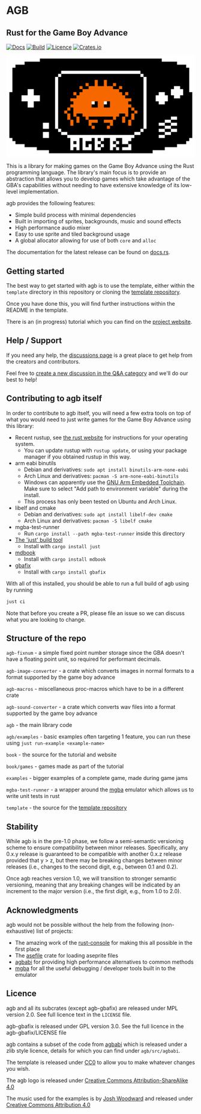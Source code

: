 # AGB

## Rust for the Game Boy Advance

[![Docs](https://docs.rs/agb/badge.svg)](https://docs.rs/agb/latest/agb)
[![Build](https://github.com/agbrs/agb/actions/workflows/build-and-test.yml/badge.svg?branch=master)](https://github.com/agbrs/agb/actions/workflows/build-and-test.yml)
[![Licence](https://img.shields.io/crates/l/agb)](https://www.mozilla.org/en-US/MPL/2.0/)
[![Crates.io](https://img.shields.io/crates/v/agb)](https://crates.io/crates/agb)

![AGB logo](.github/logo.png)

This is a library for making games on the Game Boy Advance using the Rust
programming language. The library's main focus is to provide an abstraction
that allows you to develop games which take advantage of the GBA's capabilities
without needing to have extensive knowledge of its low-level implementation.

agb provides the following features:

* Simple build process with minimal dependencies
* Built in importing of sprites, backgrounds, music and sound effects
* High performance audio mixer
* Easy to use sprite and tiled background usage
* A global allocator allowing for use of both `core` and `alloc`

The documentation for the latest release can be found on
[docs.rs](https://docs.rs/agb/latest/agb/).

## Getting started

The best way to get started with agb is to use the template, either within the
`template` directory in this repository or cloning the [template repository](https://github.com/agbrs/template).

Once you have done this, you will find further instructions within the README in the template.

There is an (in progress) tutorial which you can find on the [project website](https://agbrs.github.io/agb/).

## Help / Support

If you need any help, the [discussions page](https://github.com/agbrs/agb/discussions)
is a great place to get help from the creators and contributors.

Feel free to [create a new discussion in the Q&A category](https://github.com/agbrs/agb/discussions/new?category=Q-A) and we'll do our best to help!


## Contributing to agb itself

In order to contribute to agb itself, you will need a few extra tools on top of what you would need
to just write games for the Game Boy Advance using this library:

* Recent rustup, see [the rust website](https://www.rust-lang.org/tools/install)
  for instructions for your operating system.
    * You can update rustup with `rustup update`, or using your package manager
      if you obtained rustup in this way.
* arm eabi binutils 
    * Debian and derivatives: `sudo apt install binutils-arm-none-eabi`
    * Arch Linux and derivatives: `pacman -S arm-none-eabi-binutils`
    * Windows can apparently use the [GNU Arm Embedded Toolchain](https://developer.arm.com/tools-and-software/open-source-software/developer-tools/gnu-toolchain/gnu-rm/downloads).
      Make sure to select "Add path to environment variable" during the install.
    * This process has only been tested on Ubuntu and Arch Linux.
* libelf and cmake
  * Debian and derivatives: `sudo apt install libelf-dev cmake`
  * Arch Linux and derivatives: `pacman -S libelf cmake`
* mgba-test-runner
    * Run `cargo install --path mgba-test-runner` inside this directory
* [The 'just' build tool](https://github.com/casey/just)
    * Install with `cargo install just`
* [mdbook](https://rust-lang.github.io/mdBook/index.html)
    * Install with `cargo install mdbook`
* [gbafix](https://crates.io/crates/gbafix)
    * Install with `cargo install gbafix`

With all of this installed, you should be able to run a full build of agb using by running
```sh
just ci
```

Note that before you create a PR, please file an issue so we can discuss what you are looking to change.

## Structure of the repo

`agb-fixnum` - a simple fixed point number storage since the GBA doesn't have a floating point unit, so required
for performant decimals.

`agb-image-converter` - a crate which converts images in normal formats to a format supported by the game boy advance

`agb-macros` - miscellaneous proc-macros which have to be in a different crate

`agb-sound-converter` - a crate which converts wav files into a format supported by the game boy advance

`agb` - the main library code

`agb/examples` - basic examples often targeting 1 feature, you can run these using `just run-example <example-name>`

`book` - the source for the tutorial and website

`book/games` - games made as part of the tutorial

`examples` - bigger examples of a complete game, made during game jams

`mgba-test-runner` - a wrapper around the [mgba](https://mgba.io) emulator which allows us to write unit tests in rust

`template` - the source for the [template repository](https://github.com/agbrs/template)

## Stability

While agb is in the pre-1.0 phase, we follow a semi-semantic versioning scheme to ensure compatibility between minor releases.
Specifically, any 0.x.y release is guaranteed to be compatible with another 0.x.z release provided that y > z, but there may be breaking changes between minor releases (i.e., changes to the second digit, e.g., between 0.1 and 0.2).

Once agb reaches version 1.0, we will transition to stronger semantic versioning, meaning that any breaking changes will be indicated by an increment to the major version (i.e., the first digit, e.g., from 1.0 to 2.0).

## Acknowledgments

agb would not be possible without the help from the following (non-exhaustive) list of projects:

* The amazing work of the [rust-console](https://github.com/rust-console) for making this all possible in the first place
* The [asefile](https://crates.io/crates/asefile) crate for loading aseprite files
* [agbabi](https://github.com/felixjones/agbabi) for providing high performance alternatives to common methods
* [mgba](https://mgba.io) for all the useful debugging / developer tools built in to the emulator

## Licence

agb and all its subcrates (except agb-gbafix) are released under MPL version 2.0. See full licence
text in the `LICENSE` file.

agb-gbafix is released under GPL version 3.0. See the full licence in the agb-gbafix/LICENSE file

agb contains a subset of the code from [agbabi](https://github.com/felixjones/agbabi) which is released under a zlib style licence,
details for which you can find under `agb/src/agbabi`.

The template is released under [CC0](https://creativecommons.org/share-your-work/public-domain/cc0/) to allow you to make whatever
changes you wish.

The agb logo is released under [Creative Commons Attribution-ShareAlike 4.0](http://creativecommons.org/licenses/by-sa/4.0/)

The music used for the examples is by [Josh Woodward](https://www.joshwoodward.com) and released under [Creative Commons Attribution 4.0](https://creativecommons.org/licenses/by/4.0/)
